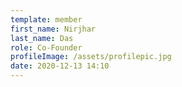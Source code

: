 ```yaml
---
template: member
first_name: Nirjhar
last_name: Das
role: Co-Founder
profileImage: /assets/profilepic.jpg
date: 2020-12-13 14:10
---
```

